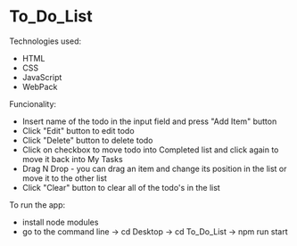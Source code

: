 # To_Do_List

Technologies used:
- HTML
- CSS
- JavaScript
- WebPack

Funcionality:
- Insert name of the todo in the input field and press "Add Item" button
- Click "Edit" button to edit todo
- Click "Delete" button to delete todo
- Click on checkbox to move todo into Completed list and click again to move it back into My Tasks
- Drag N Drop - you can drag an item and change its position in the list or move it to the other list
- Click "Clear" button to clear all of the todo's in the list

To run the app:
- install node modules
- go to the command line -> cd Desktop -> cd To_Do_List -> npm run start
